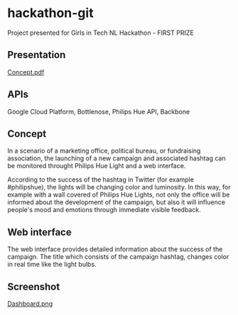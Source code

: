 # hackathon-git

Project presented for Girls in Tech NL Hackathon - FIRST PRIZE

## Presentation
[Concept.pdf](https://raw.githubusercontent.com/CosmaTrix/hackathon-git/master/concept.pdf)


## APIs
Google Cloud Platform,
Bottlenose,
Philips Hue API,
Backbone


## Concept

In a scenario of a marketing office, political bureau, or fundraising association, the launching of a new campaign and associated hashtag can be monitored throught Philips Hue Light and a web interface.

According to the success of the hashtag in Twitter (for example #philipshue), the lights will be changing color and luminosity. In this way, for example with a wall covered of Philips Hue Lights, not only the office will be informed about the development of the campaign, but also it will influence people's mood and emotions through immediate visible feedback.

## Web interface

The web interface provides detailed information about the success of the campaign.
The title which consists of the campaign hashtag, changes color in real time like the light bulbs.

## Screenshot
[Dashboard.png](https://raw.githubusercontent.com/CosmaTrix/hackathon-git/master/dashboard-screenshot.png)

